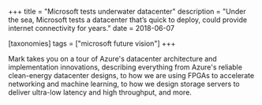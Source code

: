 +++
title = "Microsoft tests underwater datacenter"
description = "Under the sea, Microsoft tests a datacenter that’s quick to deploy, could provide internet connectivity for years."
date = 2018-06-07

[taxonomies]
tags = ["microsoft future vision"]
+++

Mark takes you on a tour of Azure's datacenter architecture and
implementation innovations, describing everything from Azure's reliable
clean-energy datacenter designs, to how we are using FPGAs to
accelerate networking and machine learning, to how we design storage
servers to deliver ultra-low latency and high throughput, and more.